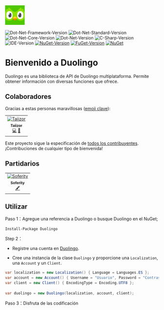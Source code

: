![Logo](.images/Logo.png)

![Dot-Net-Framework-Version](https://img.shields.io/badge/.NET%20Framework-%3E%3D4.5.2-blue)
![Dot-Net-Standard-Version](https://img.shields.io/badge/.NET%20Standard-%3E%3D1.0-blue)
![Dot-Net-Core-Version](https://img.shields.io/badge/.NET%20Core-%3E%3D3.1-blue)
![Dot-Net-Version](https://img.shields.io/badge/.NET-%3E%3D5.0-blue)
![C-Sharp-Version](https://img.shields.io/badge/C%23-11.0-blue.svg)
![IDE-Version](https://img.shields.io/badge/IDE-VS2022-blue.svg)
[![NuGet-Version](https://img.shields.io/nuget/v/Duolingo.svg)](https://www.nuget.org/packages/Duolingo)
[![FuGet-Version](https://www.fuget.org/packages/Duolingo/badge.svg)](https://www.fuget.org/packages/Duolingo)
[![NuGet](https://img.shields.io/nuget/dt/Duolingo)](https://www.nuget.org/api/v2/package/Duolingo)

# Bienvenido a Duolingo
Duolingo es una biblioteca de API de Duolingo multiplataforma. Permite obtener información con diversas funciones que ofrece.


## Colaboradores

Gracias a estas personas maravillosas ([emoji clave](https://allcontributors.org/docs/es-es/emoji-key)):

<table>
  <tr>
    <td align="center">
		<a href="https://github.com/Taiizor">
			<img src="https://avatars3.githubusercontent.com/u/41683699?s=460&v=4" width="80px;" alt="Taiizor"/>
			<br/>
			<sub>
				<b>Taiizor</b>
			</sub>
		</a>
		<br/>
		<a href="https://github.com/Taiizor/Duolingo/commits?author=Taiizor" title="Código">💻</a>
		<a href="https://www.taiizor.com" title="Ideas & Planificación, Comentarios">🤔</a>
	</td>
  </tr>
</table>

Este proyecto sigue la especificación de [todos los contribuyentes](https://github.com/all-contributors/all-contributors). ¡Contribuciones de cualquier tipo de bienvenida!

## Partidarios

<table>
  <tr>
    <td align="center">
		<a href="https://github.com/Soferity">
			<img src="https://avatars3.githubusercontent.com/u/63516515?s=200&v=4" width="80px;" alt="Soferity"/>
			<br/>
			<sub>
				<b>Soferity</b>
			</sub>
		</a>
		<br/>
		<a href="https://github.com/Soferity" target="_blank" title="Contenido">🖋</a>
	</td>
  </tr>
</table>

## Utilizar

Paso 1：Agregue una referencia a Duolingo o busque Duolingo en el NuGet;

```Install-Package Duolingo```

Step 2：

- Registre una cuenta en [Duolingo](https://www.duolingo.com/register).

- Cree una instancia de la clase `Duolingo` y proporcione una `Localization`, una `Account` y un `Client`.

```cs
var localization = new Localization() { Language = Languages.ES };
var account = new Account() { Username = "Usuario", Password = "Contraseña" };
var client = new Client() { EncodingType = Encoding.UTF8 };

var duolingo = new Duolingo(localization, account, client);
```

Paso 3：Disfruta de las codificación